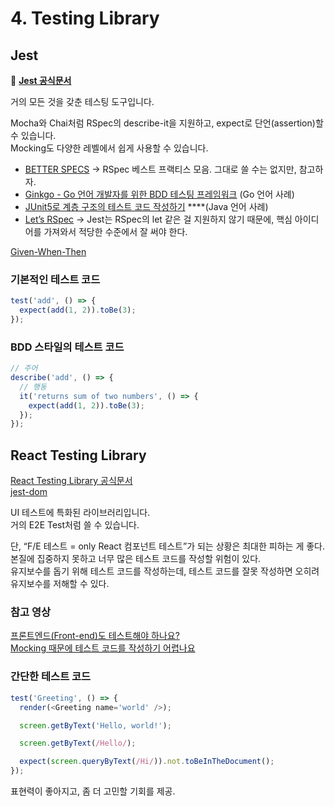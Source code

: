 # 4. Testing Library

## Jest

🚀 [**Jest 공식문서**](https://jestjs.io/)

거의 모든 것을 갖춘 테스팅 도구입니다.

Mocha와 Chai처럼 RSpec의 describe-it을 지원하고, expect로 단언(assertion)할 수 있습니다.\
Mocking도 다양한 레벨에서 쉽게 사용할 수 있습니다.

- [BETTER SPECS](https://www.betterspecs.org/) → RSpec 베스트 프랙티스 모음. 그대로 쓸 수는 없지만, 참고하자.
- [Ginkgo - Go 언어 개발자를 위한 BDD 테스팅 프레임워크](https://youtu.be/gfTsSBRvdqI) (Go 언어 사례)
- [JUnit5로 계층 구조의 테스트 코드 작성하기](https://johngrib.github.io/wiki/junit5-nested/) \*\*\*\*(Java 언어 사례)
- [Let’s RSpec](https://github.com/ahastudio/til/blob/main/ruby/20161206-rspec-let.md) → Jest는 RSpec의 let 같은 걸 지원하지 않기 때문에, 핵심 아이디어를 가져와서 적당한 수준에서 잘 써야 한다.

[Given-When-Then](https://www.notion.so/Given-When-Then-deee38000805476fa2ab10adc20424ed?pvs=21)

### 기본적인 테스트 코드

```jsx
test('add', () => {
  expect(add(1, 2)).toBe(3);
});
```

### BDD 스타일의 테스트 코드

```jsx
// 주어
describe('add', () => {
  // 행동
  it('returns sum of two numbers', () => {
    expect(add(1, 2)).toBe(3);
  });
});
```

## React Testing Library

[React Testing Library 공식문서](https://testing-library.com/docs/react-testing-library/intro/)\
[jest-dom](https://testing-library.com/docs/ecosystem-jest-dom/)

UI 테스트에 특화된 라이브러리입니다.\
거의 E2E Test처럼 쓸 수 있습니다.

단, “F/E 테스트 = only React 컴포넌트 테스트”가 되는 상황은 최대한 피하는 게 좋다.\
본질에 집중하지 못하고 너무 많은 테스트 코드를 작성할 위험이 있다.\
유지보수를 돕기 위해 테스트 코드를 작성하는데, 테스트 코드를 잘못 작성하면 오히려 유지보수를 저해할 수 있다.

### 참고 영상

[프론트엔드(Front-end)도 테스트해야 하나요?](https://www.youtube.com/watch?v=-kUmsKRmOnA)\
[Mocking 때문에 테스트 코드를 작성하기 어렵나요](https://www.youtube.com/watch?v=RoQtNLl-Wko)

### 간단한 테스트 코드

```typescript
test('Greeting', () => {
  render(<Greeting name='world' />);

  screen.getByText('Hello, world!');

  screen.getByText(/Hello/);

  expect(screen.queryByText(/Hi/)).not.toBeInTheDocument();
});
```

표현력이 좋아지고, 좀 더 고민할 기회를 제공.

